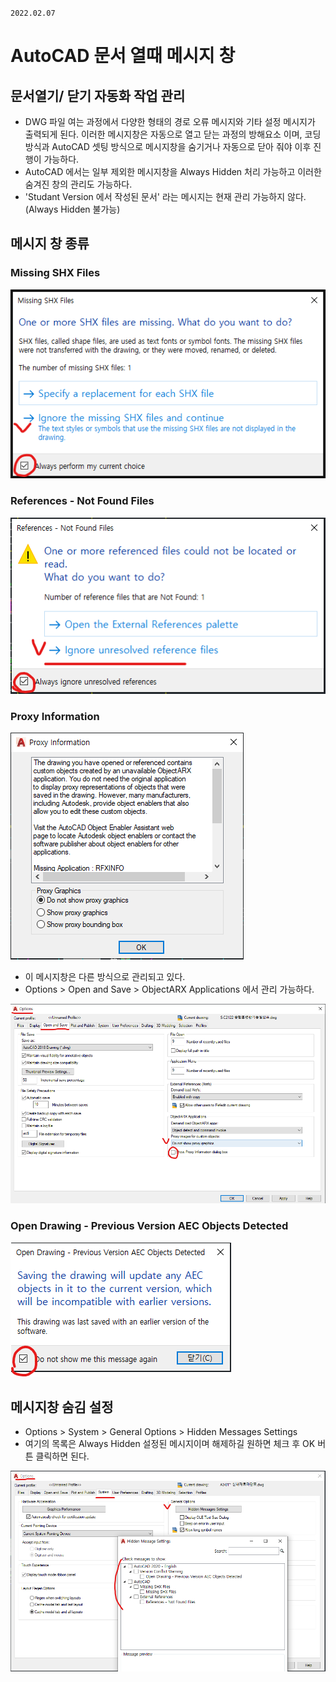 `2022.02.07`

# AutoCAD 문서 열때 메시지 창
## 문서열기/ 닫기 자동화 작업 관리
- DWG 파일 여는 과정에서 다양한 형태의 경로 오류 메시지와 기타 설정 메시지가 출력되게 된다. 이러한 메시지창은 자동으로 열고 닫는 과정의 방해요소 이며, 코딩 방식과 AutoCAD 셋팅 방식으로 메시지창을 숨기거나 자동으로 닫아 줘야 이후 진행이 가능하다.
- AutoCAD 에서는 일부 제외한 메시지창을 Always Hidden 처리 가능하고 이러한 숨겨진 창의 관리도 가능하다.
- 'Studant Version 에서 작성된 문서' 라는 메시지는 현재 관리 가능하지 않다. (Always Hidden 불가능)


## 메시지 창 종류
### Missing SHX Files
![](images/2022-02-07-10-25-53.png)

### References - Not Found Files
![](images/2022-02-07-10-28-12.png)

### Proxy Information
![](images/2022-02-07-10-28-49.png)  
- 이 메시지창은 다른 방식으로 관리되고 있다.
- Options > Open and Save > ObjectARX Applications 에서 관리 가능하다.  

![](images/2022-02-07-10-29-47.png)

### Open Drawing - Previous Version AEC Objects Detected
![](images/2022-02-07-10-32-22.png)


## 메시지창 숨김 설정
- Options > System > General Options > Hidden Messages Settings
- 여기의 목록은 Always Hidden 설정된 메시지이며 해제하길 원하면 체크 후 OK 버튼 클릭하면 된다.  

![](images/2022-02-07-10-33-30.png)
